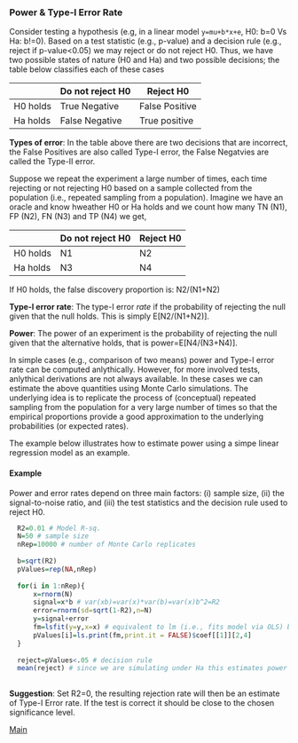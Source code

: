 ### Power & Type-I Error Rate


Consider testing a hypothesis (e.g, in a linear model `y=mu+b*x+e`, H0: b=0 Vs Ha: b!=0). Based on a test statistic (e.g., p-value) and a decision rule (e.g., reject if p-value<0.05) we may reject or do not reject H0. Thus, we have two possible states of nature (H0 and Ha) and  two possible decisions; the table below classifies each of these cases


|           | Do not reject H0  | Reject H0          |
|-----------|-------------------|---------------------|
| H0 holds  | True Negative  | False Positive |
| Ha holds  | False Negative | True positive  |

**Types of error**: In the table above there are two decisions that are incorrect, the False Positives are also called Type-I error, the False Negatvies are called the Type-II error.

Suppose we repeat the experiment a large number of times, each time rejecting or not rejecting H0 based on a sample collected from the population (i.e., repeated sampling from a population). Imagine we have an oracle and know hweather H0 or Ha holds and we count how many TN (N1), FP (N2), FN (N3) and TP (N4) we get, 


|           | Do not reject H0  | Reject H0          |
|-----------|-------------------|---------------------|
| H0 holds  | N1 | N2 |
| Ha holds  | N3 | N4  |


If H0 holds, the false discovery proportion is: N2/(N1+N2)

**Type-I error rate**: The type-I error *rate* if the probability of rejecting the null given that the null holds. This is simply E[N2/(N1+N2)].

**Power**: The power of an experiment is the probability of rejecting the null given that the alternative holds, that is power=E[N4/(N3+N4)].

In simple cases (e.g., comparison of two means) power and Type-I error rate can be computed anlythically. 
However, for more involved tests, anlythical derivations are not always available. 
In these cases we can estimate the above quantities using Monte Carlo simulations. 
The underlying idea is to replicate the process of (conceptual) repeated sampling from the population for a very large number of times so that the empirical proportions provide a good approximation to the underlying probabilities (or expected rates). 

The example below illustrates how to estimate power using a simpe linear regression model as an example.

#### Example

Power and error rates depend on three main factors: (i) sample size, (ii) the signal-to-noise ratio, and (iii) the test statistics and the decision rule used to reject H0.


```r
  R2=0.01 # Model R-sq.
  N=50 # sample size
  nRep=10000 # number of Monte Carlo replicates
   
  b=sqrt(R2)
  pValues=rep(NA,nRep)
  
  for(i in 1:nRep){
      x=rnorm(N)
      signal=x*b # var(xb)=var(x)*var(b)=var(x)b^2=R2
      error=rnorm(sd=sqrt(1-R2),n=N) 
      y=signal+error
      fm=lsfit(y=y,x=x) # equivalent to lm (i.e., fits model via OLS) but faster
      pValues[i]=ls.print(fm,print.it = FALSE)$coef[[1]][2,4]
  }
  
  reject=pValues<.05 # decision rule
  mean(reject) # since we are simulating under Ha this estimates power
  
```

**Suggestion**: Set R2=0, the resulting rejection rate will then be an estimate of Type-I Error rate. If the test is correct
it should be close to the chosen significance level.

[Main]( https://github.com/gdlc/STAT_COMP/blob/master/README.md )
